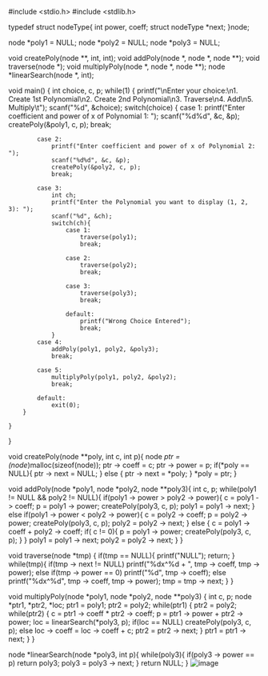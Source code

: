 #include <stdio.h>
#include <stdlib.h>

typedef struct nodeType{
    int power, coeff;
    struct nodeType *next;
}node;

node *poly1 = NULL;
node *poly2 = NULL;
node *poly3 = NULL;

void createPoly(node **, int, int);
void addPoly(node *, node *, node **);
void traverse(node *);
void multiplyPoly(node *, node *, node **);
node *linearSearch(node *, int);

void main() {
    int choice, c, p;
    while(1) {
        printf("\nEnter your choice:\n1. Create 1st Polynomial\n2. Create 2nd Polynomial\n3. Traverse\n4. Add\n5. Multiply\t");
        scanf("%d", &choice);
        switch(choice) {
            case 1:
                printf("Enter coefficient and power of x of Polynomial 1: ");
                scanf("%d%d", &c, &p);
                createPoly(&poly1, c, p);
                break;
            
            case 2:
                printf("Enter coefficient and power of x of Polynomial 2: ");
                scanf("%d%d", &c, &p);
                createPoly(&poly2, c, p);
                break;
                
            case 3:
                int ch;
                printf("Enter the Polynomial you want to display (1, 2, 3): ");
                scanf("%d", &ch);
                switch(ch){
                    case 1:
                        traverse(poly1);
                        break;
                    
                    case 2:
                        traverse(poly2);
                        break;
                        
                    case 3:
                        traverse(poly3);
                        break;
                        
                    default:
                        printf("Wrong Choice Entered");
                        break;
                }
            case 4:
                addPoly(poly1, poly2, &poly3);
                break;
            
            case 5:
                multiplyPoly(poly1, poly2, &poly2);
                break;
                
            default:
                exit(0);
        }
        
    }
}

void createPoly(node **poly, int c, int p){
    node *ptr = (node*)malloc(sizeof(node));
    ptr -> coeff = c;
    ptr -> power = p;
    if(*poly == NULL){
        ptr -> next = NULL;
    } else {
        ptr -> next = *poly;
    }
    *poly = ptr;
}

void addPoly(node *poly1, node *poly2, node **poly3){
    int c, p;
    while(poly1 != NULL && poly2 != NULL){
        if(poly1 -> power > poly2 -> power){
            c = poly1 -> coeff;
            p = poly1 -> power;
            createPoly(poly3, c, p);
            poly1 = poly1 -> next;
        } else if(poly1 -> power < poly2 -> power){
            c = poly2 -> coeff;
            p = poly2 -> power;
            createPoly(poly3, c, p);
            poly2 = poly2 -> next;
        } else {
            c = poly1 -> coeff + poly2 -> coeff;
            if( c != 0){
                p = poly1 -> power;
                createPoly(poly3, c, p);
            }
        }
        poly1 = poly1 -> next;
        poly2 = poly2 -> next;
    }
}

void traverse(node *tmp) {
    if(tmp == NULL){
        printf("NULL");
        return;
    }
    while(tmp){
        if(tmp -> next != NULL)
            printf("%dx^%d + ", tmp -> coeff, tmp -> power);
        else if(tmp -> power == 0)
            printf("%d", tmp -> coeff);
        else
            printf("%dx^%d", tmp -> coeff, tmp -> power);
        tmp = tmp -> next;
    }
}

void multiplyPoly(node *poly1, node *poly2, node **poly3) {
    int c, p;
    node *ptr1, *ptr2, *loc;
    ptr1 = poly1;
    ptr2 = poly2;
    while(ptr1) {
        ptr2 = poly2;
        while(ptr2) {
            c = ptr1 -> coeff * ptr2 -> coeff;
            p = ptr1 -> power + ptr2 -> power;
            loc = linearSearch(*poly3, p);
            if(loc == NULL)
                createPoly(poly3, c, p);
            else
                loc -> coeff = loc -> coeff + c;
            ptr2 = ptr2 -> next;
        }
        ptr1 = ptr1 -> next;
    }
}

node *linearSearch(node *poly3, int p){
    while(poly3){
        if(poly3 -> power == p)
            return poly3;
        poly3 = poly3 -> next;
    }
    return NULL;
}
![image](https://github.com/Mukku120/dsa-poly/assets/110994065/ef10418d-9168-4f07-84ad-430befcf5322)
